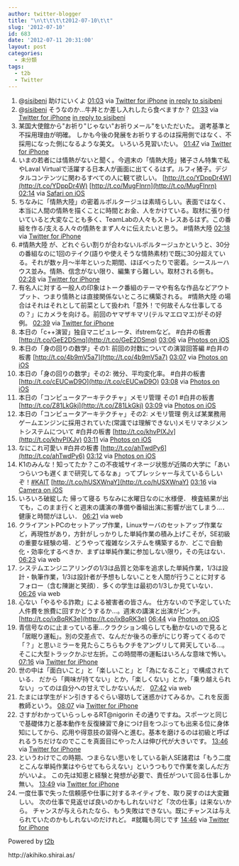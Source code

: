 ```yaml
---
author: twitter-blogger
title: "\n\t\t\t\t2012-07-10\t\t"
slug: '2012-07-10'
id: 683
date: '2012-07-11 20:31:00'
layout: post
categories:
  - 未分類
tags:
  - t2b
  - Twitter
---
```


<div xmlns:georss="http://www.georss.org/georss">

1.  <span><span>@[sisibeni](http://twitter.com/sisibeni "sisibeni") 助けにいくよ</span> <span>[<span>01:03</span>](http://twitter.com/o_ob/status/222662310928465920) <span>via [Twitter for iPhone](http://twitter.com/download/iphone)</span> [in reply to sisibeni](http://twitter.com/sisibeni/status/222658012857372672)</span></span>
2.  <span><span>@[sisibeni](http://twitter.com/sisibeni "sisibeni") そうなのか...牛丼とか差し入れしたら食べますか？</span> <span>[<span>01:33</span>](http://twitter.com/o_ob/status/222669784762949634) <span>via [Twitter for iPhone](http://twitter.com/download/iphone)</span> [in reply to sisibeni](http://twitter.com/sisibeni/status/222669435935268864)</span></span>
3.  <span><span>某国大使館から"お祈り"じゃない"お祈りメール"をいただいた。 選考基準と不採用理由が明確。 しかも今後の発展をお祈りするのは採用側ではなく、不採用になった側になるような美文。 いろいろ見習いたい。</span> <span>[<span>01:47</span>](http://twitter.com/o_ob/status/222673436978315264) <span>via [Twitter for iPhone](http://twitter.com/download/iphone)</span></span></span>
4.  <span><span>いまの若者には情熱がないと聞く。今週末の「情熱大陸」猪子さん特集で私やLaval Virtualで活躍する日本人が画面に出てくるはず。ルフィ猪子。デジタルコンテンツに関わるすべての人に観て欲しい。 [http://t.co/YDppDr4W](http://t.co/YDppDr4W) [http://t.co/MugFlnrn](http://t.co/MugFlnrn)</span> <span>[<span>02:14</span>](http://twitter.com/o_ob/status/222680187597373440) <span>via [Safari on iOS](http://www.apple.com)</span></span></span>
5.  <span><span>ちなみに「情熱大陸」の密着ルポルタージュは素晴らしい。表面ではなく、本当に人間の情熱を描くことに時間とお金、人をかけている。取材に張り付いていると大変なことも多く、TeamLabの人々もストレスあるはず。この番組を作る/支える人々の情熱をまず人々に伝えたいと思う。 #情熱大陸</span> <span>[<span>02:18</span>](http://twitter.com/o_ob/status/222681171157467136) <span>via [Twitter for iPhone](http://twitter.com/download/iphone)</span></span></span>
6.  <span><span>#情熱大陸 が、どれぐらい割りが合わないルポルタージュかというと、30分の番組なのに1回のテイク(語りや使えそうな情熱素材)で既に30分超えている。それが数ヶ月～半年といった期間、ほぼべったりで密着。シースルーハウス並み。情熱、信念がない限り、編集すら難しい。取材される側も。</span> <span>[<span>02:28</span>](http://twitter.com/o_ob/status/222683757390479362) <span>via [Twitter for iPhone](http://twitter.com/download/iphone)</span></span></span>
7.  <span><span>有名人に対する一般人の印象はトーク番組のテーマや有名な作品などアウトプット、つまり情熱とは直接関係ないところに構築される。 #情熱大陸 の場合はそれはそれとして前菜として扱われ「意外！で何故そんな仕事してるの？」にカメラを向ける。前回のヤマザキマリ(テルマエロマエ)がその好例。</span> <span>[<span>02:39</span>](http://twitter.com/o_ob/status/222686423692742656) <span>via [Twitter for iPhone](http://twitter.com/download/iphone)</span></span></span>
8.  <span><span>本日の「c++演習」独自マニピュレータ、ifstremなど。 #白井の板書 [http://t.co/GeE2DSmq](http://t.co/GeE2DSmq)</span> <span>[<span>03:06</span>](http://twitter.com/o_ob/status/222693245992452097) <span>via [Photos on iOS](http://www.apple.com)</span></span></span>
9.  <span><span>本日の「身の回りの数学」その1: 前回の対数についての演習回答編 #白井の板書 [http://t.co/4b9mV5a7](http://t.co/4b9mV5a7)</span> <span>[<span>03:07</span>](http://twitter.com/o_ob/status/222693619100950528) <span>via [Photos on iOS](http://www.apple.com)</span></span></span>
10.  <span><span>本日の「身の回りの数学」その2: 微分、平均変化率。 #白井の板書 [http://t.co/cEUCwD9O](http://t.co/cEUCwD9O)</span> <span>[<span>03:08</span>](http://twitter.com/o_ob/status/222693853663211520) <span>via [Photos on iOS](http://www.apple.com)</span></span></span>
11.  <span><span>本日の「コンピュータアーキテクチャ」メモリ管理 その1 #白井の板書 [http://t.co/Z81LkGkj](http://t.co/Z81LkGkj)</span> <span>[<span>03:09</span>](http://twitter.com/o_ob/status/222694068709363713) <span>via [Photos on iOS](http://www.apple.com)</span></span></span>
12.  <span><span>本日の「コンピュータアーキテクチャ」その2: メモリ管理 例えば某業務用ゲームエンジンに採用されていた(常識では理解できない)メモリマネジメントシステムについて #白井の板書 [http://t.co/khvPIXJv](http://t.co/khvPIXJv)</span> <span>[<span>03:11</span>](http://twitter.com/o_ob/status/222694516249985024) <span>via [Photos on iOS](http://www.apple.com)</span></span></span>
13.  <span><span>なにこれ可愛い #白井の板書 [http://t.co/ahTwdPy6](http://t.co/ahTwdPy6)</span> <span>[<span>03:12</span>](http://twitter.com/o_ob/status/222694790905610241) <span>via [Photos on iOS](http://www.apple.com)</span></span></span>
14.  <span><span>K1のみんな！知ってたか？この不夜城サイネージ状態が近隣の大学に「あいつらいつも遅くまで研究してるなぁ」ってプレッシャー与えているらしいぞ！[#KAIT](http://twitter.com/search?q=%23KAIT "#KAIT") [http://t.co/hUSXWnaY](http://t.co/hUSXWnaY)</span> <span>[<span>03:16</span>](http://twitter.com/o_ob/status/222695698699796480) <span>via [Camera on iOS](http://www.apple.com)</span></span></span>
15.  <span><span>いろいろ破綻した 帰って寝る ちなみに水曜日なのに水様便． 検査結果が出ても，このまま行くと週末の講演の準備や番組出演に影響が出てしまう…．健康と時間がほしい．</span> <span>[<span>06:21</span>](http://twitter.com/o_ob/status/222742263393042433) <span>via web</span></span></span>
16.  <span><span>クライアントPCのセットアップ作業，Linuxサーバのセットアップ作業など，再現性があり，方針がしっかりした単純作業の積み上げこそが，SE初級の重要な経験の場．どうやって複雑なシステムを構築するか．どこで自動化・効率化するべきか．まずは単純作業に参加しない限り，その先はない．</span> <span>[<span>06:23</span>](http://twitter.com/o_ob/status/222742783335739392) <span>via web</span></span></span>
17.  <span><span>システムエンジニアリングの1/3は品質と効率を追求した単純作業，1/3は設計・執筆作業，1/3は設計者が予想もしないことを人間が行うことに対するフォロー（含む陳謝と笑顔）．多くの学生は最初の1/3しか見ていない．</span> <span>[<span>06:26</span>](http://twitter.com/o_ob/status/222743637719650305) <span>via web</span></span></span>
18.  <span><span>心ない「やるやる詐欺」による被害者の皆さん。 仕方ないので予定していた人件費を旅費に回すかどうするか...。週末の講演と出演がピンチ。 [http://t.co/ixBqRK3e](http://t.co/ixBqRK3e)</span> <span>[<span>06:44</span>](http://twitter.com/o_ob/status/222748142137909248) <span>via [Photos on iOS](http://www.apple.com)</span></span></span>
19.  <span><span>青信号なのに止まっている車...クラクション鳴らしても動かないので見ると「居眠り運転」。別の交差点で、なんだか後ろの車がにじり寄ってくるので「？」と思いミラーを見たらこちらもクチをアングリして昇天している...。そこに大型トラックかぶせ左折。この時間帯の運転はいろんな意味で怖い。</span> <span>[<span>07:16</span>](http://twitter.com/o_ob/status/222756192085225472) <span>via [Twitter for iPhone](http://twitter.com/download/iphone)</span></span></span>
20.  <span><span>世の中は「面白いこと」と「楽しいこと」と「為になること」で構成されている． だから「興味が持てない」とか，「楽しくない」とか，「乗り越えられない」ってのは自分への甘えでしかないんだ．</span> <span>[<span>07:42</span>](http://twitter.com/o_ob/status/222762773824802817) <span>via web</span></span></span>
21.  <span><span>たまには学生がドン引きするぐらい寝坊して迷惑かけてみるか。これを反面教師という。</span> <span>[<span>08:07</span>](http://twitter.com/o_ob/status/222769149624066048) <span>via [Twitter for iPhone](http://twitter.com/download/iphone)</span></span></span>
22.  <span><span>さすがわかっていらっしゃるRT@nigorin その通りですね。スポーツと同じで基礎体力と基本動作を反復練習で身につけ目をつぶっても出来る位に身体知にしてから、応用や得意技の習得へと進む。基本を磨けるのは初級と呼ばれるうちだけなのでここを真面目にやった人は伸び代が大きいです。</span> <span>[<span>13:46</span>](http://twitter.com/o_ob/status/222854300521611264) <span>via [Twitter for iPhone](http://twitter.com/download/iphone)</span></span></span>
23.  <span><span>というわけでこの時期、つまらない思いをしている新人SE諸君は「もう二度とこんな単純作業はやらせてもらえない」というつもりで作業を楽しんだ方がいいよ。 この先は知恵と経験と発想が必要で、責任がついて回る仕事しか無い。</span> <span>[<span>13:49</span>](http://twitter.com/o_ob/status/222854999649157120) <span>via [Twitter for iPhone](http://twitter.com/download/iphone)</span></span></span>
24.  <span><span>一度仕事で失った信頼感や仕事に対するネイティブを、取り戻すのは大変難しい。 次の仕事で見返せば良いのかもしれないけど「次の仕事」は来ないから。 チャンスが与えられたなら、もう失敗はできない。既にチャンスは与えられていたのかもしれないのだけれど。 #就職も同じです</span> <span>[<span>14:46</span>](http://twitter.com/o_ob/status/222869467544297472) <span>via [Twitter for iPhone](http://twitter.com/download/iphone)</span></span></span>

</div>

Powered by [t2b](http://t2b.utilz.jp/)

<div>http://akihiko.shirai.as/</div>